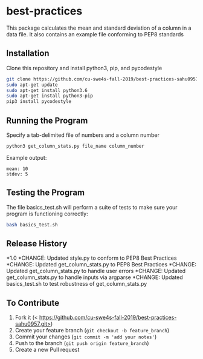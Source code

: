 # best-practices
This package calculates the mean and standard deviation of a column in a data file. It also contains an example file conforming to PEP8 standards

## Installation
Clone this repository and install python3, pip, and pycodestyle

```sh
git clone https://github.com/cu-swe4s-fall-2019/best-practices-sahu0957.git
sudo apt-get update
sudo apt-get install python3.6
sudo apt-get install python3-pip
pip3 install pycodestyle
```
## Running the Program
Specify a tab-delimited file of numbers and a column number

```sh
python3 get_column_stats.py file_name column_number
```

Example output:
```
mean: 10
stdev: 5
```
## Testing the Program
The file basics_test.sh will perform a suite of tests to make sure your program is functioning correctly:
```sh
bash basics_test.sh
```

## Release History
*1.0
	*CHANGE: Updated style.py to conform to PEP8 Best Practices
	*CHANGE: Updated get_column_stats.py to PEP8 Best Practices
	*CHANGE: Updated get_column_stats.py to handle user errors
	*CHANGE: Updated get_column_stats.py to handle inputs via argparse
	*CHANGE: Updated basics_test.sh to test robustness of get_column_stats.py

## To Contribute
1. Fork it (< https://github.com/cu-swe4s-fall-2019/best-practices-sahu0957.git>)
2. Create your feature branch (`git checkout -b feature_branch`)
3. Commit your changes (`git commit -m 'add your notes'`)
4. Push to the branch (`git push origin feature_branch`)
5. Create a new Pull request


